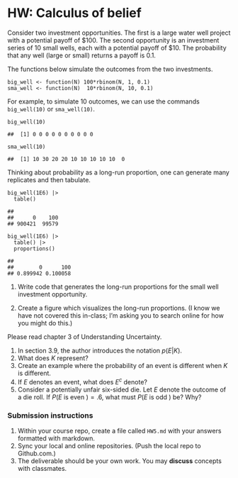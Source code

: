 # HW: Calculus of belief

Consider two investment opportunities. The first is a large water well
project with a potential payoff of $100. The second opportunity is an
investment series of 10 small wells, each with a potential payoff of
$10. The probability that any well (large or small) returns a payoff is
0.1.

The functions below simulate the outcomes from the two investments.

    big_well <- function(N) 100*rbinom(N, 1, 0.1)
    sma_well <- function(N)  10*rbinom(N, 10, 0.1)

For example, to simulate 10 outcomes, we can use the commands
`big_well(10)` or `sma_well(10)`.

    big_well(10)

    ##  [1] 0 0 0 0 0 0 0 0 0 0

    sma_well(10)

    ##  [1] 10 30 20 20 10 10 10 10 10  0

Thinking about probability as a long-run proportion, one can generate
many replicates and then tabulate.

    big_well(1E6) |> 
      table() 

    ## 
    ##      0    100 
    ## 900421  99579

    big_well(1E6) |>
      table() |>
      proportions()

    ## 
    ##        0      100 
    ## 0.899942 0.100058

1.  Write code that generates the long-run proportions for the small
    well investment opportunity.

2.  Create a figure which visualizes the long-run proportions. (I know
    we have not covered this in-class; I’m asking you to search online
    for how you might do this.)

Please read chapter 3 of Understanding Uncertainty.

1.  In section 3.9, the author introduces the notation *p*(*E*|*K*).
2.  What does *K* represent?  
3.  Create an example where the probability of an event is different
    when *K* is different.
4.  If *E* denotes an event, what does *E*<sup>*c*</sup> denote?
5.  Consider a potentially unfair six-sided die. Let *E* denote the
    outcome of a die roll. If *P*(*E* is even ) = .6, what must *P*(*E*
    is odd ) be? Why?

### Submission instructions

1.  Within your course repo, create a file called `HW5.md` with your
    answers formatted with markdown.
2.  Sync your local and online repositories. (Push the local repo to
    Github.com.)
3.  The deliverable should be your own work. You may **discuss**
    concepts with classmates.
